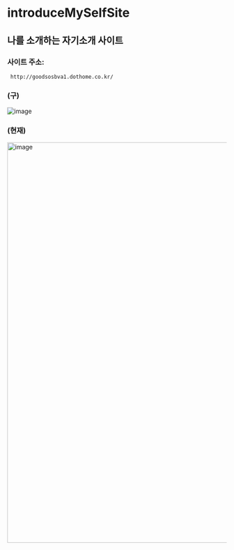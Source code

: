 # introduceMySelfSite
  ## 나를 소개하는 자기소개 사이트
  ### 사이트 주소:
     http://goodsosbva1.dothome.co.kr/

### (구)
![image](https://github.com/user-attachments/assets/1814033d-90a1-4677-8ae9-1184a41e8087)


### (현재)
<img width="1882" height="918" alt="image" src="https://github.com/user-attachments/assets/95363789-97ac-477b-b738-c32dcdb2842d" />

